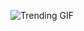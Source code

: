 ![Trending GIF](https://media2.giphy.com/media/v1.Y2lkPThiYjIxNzcyZGp6c3JrbjZuMDZ1djV2c3BkMHRnZm9pZWwyOHVrbW0zNmdia3E4cyZlcD12MV9naWZzX3NlYXJjaCZjdD1n/MT5UUV1d4CXE2A37Dg/giphy.gif)
